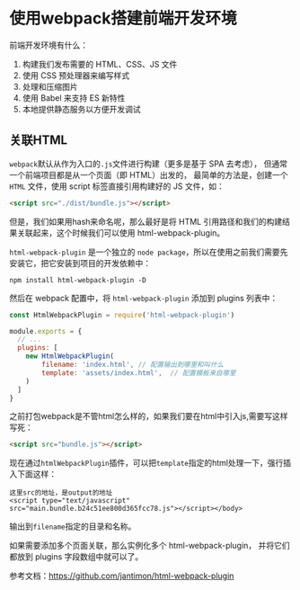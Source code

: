 # 使用webpack搭建前端开发环境

前端开发环境有什么：
1. 构建我们发布需要的 HTML、CSS、JS 文件
2. 使用 CSS 预处理器来编写样式
3. 处理和压缩图片
4. 使用 Babel 来支持 ES 新特性
5. 本地提供静态服务以方便开发调试


## 关联HTML
`webpack`默认从作为入口的`.js`文件进行构建（更多是基于 SPA 去考虑），
但通常一个前端项目都是从一个页面（即 HTML）出发的，
最简单的方法是，创建一个 `HTML` 文件，使用 script 标签直接引用构建好的 JS 文件，如：
```HTML
<script src="./dist/bundle.js"></script>
```
但是，我们如果用hash来命名呢，那么最好是将 HTML 引用路径和我们的构建结果关联起来，这个时候我们可以使用 html-webpack-plugin。

`html-webpack-plugin` 是一个独立的 `node package`，所以在使用之前我们需要先安装它，把它安装到项目的开发依赖中：

```
npm install html-webpack-plugin -D 
```

然后在 webpack 配置中，将 `html-webpack-plugin` 添加到 plugins 列表中：

```js
const HtmlWebpackPlugin = require('html-webpack-plugin')

module.exports = {
  // ...
  plugins: [
    new HtmlWebpackPlugin(
    	filename: 'index.html', // 配置输出到哪里和叫什么
    	template: 'assets/index.html',  // 配置模板来自哪里
    )
  ]
}
```
之前打包webpack是不管html怎么样的，如果我们要在html中引入js,需要写这样写死：
```html
<script src="bundle.js"></script>
```
现在通过`htmlWebpackPlugin`插件，可以把`template`指定的html处理一下，强行插入下面这样：
```
这里src的地址，是output的地址
<script type="text/javascript" src="main.bundle.b24c51ee800d365fcc78.js"></script></body>
```
输出到`filename`指定的目录和名称。




如果需要添加多个页面关联，那么实例化多个 html-webpack-plugin， 并将它们都放到 plugins 字段数组中就可以了。

参考文档：https://github.com/jantimon/html-webpack-plugin


